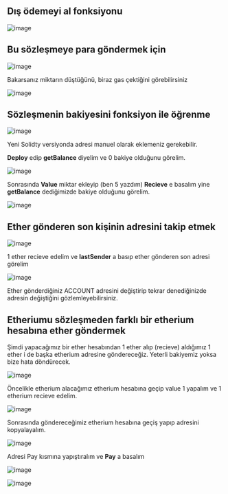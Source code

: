 Dış ödemeyi al fonksiyonu
--

![image](https://user-images.githubusercontent.com/68228757/148381595-856dc9c8-eb9c-45b5-858d-89df69ef88d5.png)

Bu sözleşmeye para göndermek için
--

![image](https://user-images.githubusercontent.com/68228757/148382393-c6b74ce1-9a0a-41e9-8b6c-ff386b7bb006.png)

Bakarsanız miktarın düştüğünü, biraz gas çektiğini görebilirsiniz 

![image](https://user-images.githubusercontent.com/68228757/148383211-f62235a8-f00d-421a-81ae-0d20f2708568.png)

Sözleşmenin bakiyesini fonksiyon ile öğrenme
--
![image](https://user-images.githubusercontent.com/68228757/148386293-b21a40fc-c330-4a14-bd8a-a35e8f1e1ef1.png)

Yeni Solidty versiyonda adresi manuel olarak eklemeniz gerekebilir.

**Deploy** edip **getBalance** diyelim ve 0 bakiye olduğunu görelim.

![image](https://user-images.githubusercontent.com/68228757/148386930-5f9d2dda-7482-4051-8006-bdee3d58075a.png)

Sonrasında **Value** miktar ekleyip (ben 5 yazdım) **Recieve** e basalım yine **getBalance** dediğimizde bakiye olduğunu görelim.

![image](https://user-images.githubusercontent.com/68228757/148387729-dd170aed-153c-404e-b1a2-03b4b1e52a21.png)


Ether gönderen son kişinin adresini takip etmek
--
![image](https://user-images.githubusercontent.com/68228757/148391811-0b4adbaa-ef68-4dcc-92ce-b3c7f81fee5a.png)

1 ether recieve edelim ve **lastSender** a basıp ether gönderen son adresi görelim

![image](https://user-images.githubusercontent.com/68228757/148392307-49b2ab8a-32a6-484c-bad4-880281eb4151.png)

Ether gönderdiğiniz ACCOUNT adresini değiştirip tekrar denediğinizde adresin değiştiğini gözlemleyebilirsiniz.

Etheriumu sözleşmeden farklı bir etherium hesabına ether göndermek
--

Şimdi yapacağımız bir ether hesabından 1 ether alıp (recieve) aldığımız 1 ether i de başka etherium adresine göndereceğiz. Yeterli bakiyemiz yoksa bize hata döndürecek.

![image](https://user-images.githubusercontent.com/68228757/148399768-0bf7b1ca-7c07-4dc9-ad3a-108b23bacf63.png)

Öncelikle etherium alacağımız etherium hesabına geçip value 1 yapalım ve 1 etherium recieve edelim.

![image](https://user-images.githubusercontent.com/68228757/148399921-2feb66f5-5b99-410f-b6b4-916241c401aa.png)

Sonrasında göndereceğimiz etherium hesabına geçiş yapıp adresini kopyalayalım.

![image](https://user-images.githubusercontent.com/68228757/148400366-9d517391-c4da-4207-af30-8e37ca24a585.png)

Adresi Pay kısmına yapıştıralım ve **Pay** a basalım

![image](https://user-images.githubusercontent.com/68228757/148401077-4612765f-59d1-4a04-972e-901510eed88e.png)

![image](https://user-images.githubusercontent.com/68228757/148401779-b5428131-6483-4cd5-a9f2-f1b63b20fa0d.png)
